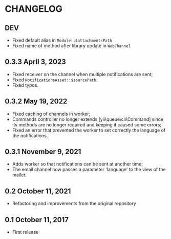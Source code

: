 # CHANGELOG

## DEV

- Fixed default alias in `Module::$attachmentsPath`
- Fixed name of method after library update in `WebChannel`

## 0.3.3 April 3, 2023

- Fixed receiver on the channel when multiple notifications are sent;
- Fixed `NotificationsAsset::$sourcePath`.
- Fixed typos.
 
## 0.3.2 May 19, 2022

- Fixed caching of channels in worker;
- Commands controller no longer extends [yii\queue\cli\Command] since its methods are no longer required and keeping it
  caused some errors;
- Fixed an error that prevented the worker to set correctly the language of the notifications.

## 0.3.1 November 9, 2021

- Adds worker so that notifications can be sent at another time;
- The email channel now passes a parameter 'language' to the view of the mailer.

## 0.2 October 11, 2021

- Refactoring and improvements from the original repository

## 0.1 October 11, 2017

- First release

